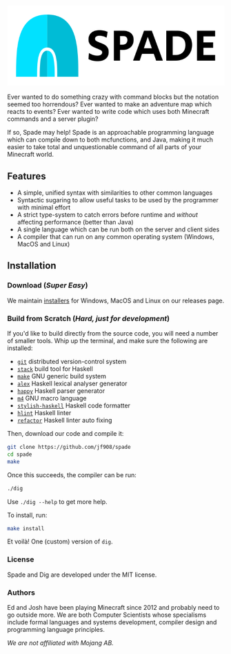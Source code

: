 <p align="center">
	<img src="./doc/img/spade_logo.svg" alt="Spade logo"/>
</p>

Ever wanted to do something crazy with command blocks but the notation seemed too horrendous?
Ever wanted to make an adventure map which reacts to events?
Ever wanted to write code which uses both Minecraft commands and a server plugin?

If so, Spade may help!
Spade is an approachable programming language which can compile down to both mcfunctions, and Java, making it much easier to take total and unquestionable command of all parts of your Minecraft world.

## Features

- A simple, unified syntax with similarities to other common languages
- Syntactic sugaring to allow useful tasks to be used by the programmer with minimal effort
- A strict type-system to catch errors before runtime and _without_ affecting performance (better than Java)
- A single language which can be run both on the server and client sides
- A compiler that can run on any common operating system (Windows, MacOS and Linux)

## Installation

### Download (_Super Easy_)

We maintain [installers][releases] for Windows, MacOS and Linux on our releases page.

### Build from Scratch (_Hard, just for development_)

If you'd like to build directly from the source code, you will need a number of smaller tools.
Whip up the terminal, and make sure the following are installed:

- [`git`][git] distributed version-control system
- [`stack`][stack] build tool for Haskell
- [`make`][make] GNU generic build system
- [`alex`][alex] Haskell lexical analyser generator
- [`happy`][happy] Haskell parser generator
- [`m4`][m4] GNU macro language
- [`stylish-haskell`][formatter] Haskell code formatter
- [`hlint`][hlint] Haskell linter
- [`refactor`][refactor] Haskell linter auto fixing

Then, download our code and compile it:

```bash
git clone https://github.com/jf908/spade
cd spade
make
```

Once this succeeds, the compiler can be run:

```bash
./dig
```

Use `./dig --help` to get more help.

To install, run:
```bash
make install
```

Et voilà!
One (custom) version of `dig`.

### License

Spade and Dig are developed under the MIT license.

### Authors

Ed and Josh have been playing Minecraft since 2012 and probably need to go outside more.
We are both Computer Scientists whose specialisms include formal languages and systems development, compiler design and programming language principles.

_We are not affiliated with Mojang AB._

[releases]: https://github.com/jf908/Spade/releases
[git]: https://git-scm.com
[stack]: https://docs.haskellstack.org/en/stable/README/
[make]: https://www.gnu.org/software/make/
[alex]: https://www.haskell.org/alex/
[happy]: https://www.haskell.org/happy/
[m4]: https://www.gnu.org/software/m4/
[formatter]: https://github.com/jaspervdj/stylish-haskell
[hlint]: https://github.com/ndmitchell/hlint
[refactor]: https://github.com/mpickering/apply-refact

